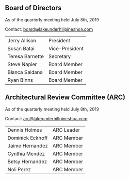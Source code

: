 ## Board of Directors

As of the quarterly meeting held July 8th, 2019

Contact: board@lakeunderhillpineshoa.com

| | |
|-|-|
| Jerry Allison | President |
| Susan Batai | Vice-President |
| Teresa Barnette | Secretary |
| Steve Napier | Board Member |
| Blanca Saldana | Board Member |
| Ryan Binns | Board Member |

## Architectural Review Committee (ARC)

As of the quarterly meeting held July 8th, 2019

Contact: arc@lakeunderhillpineshoa.com

| | |
|-|-|
| Dennis Holmes | ARC Leader |
| Dominick Eckhoff | ARC Member |
| Jaime Hernandez | ARC Member |
| Cynthia Mendez | ARC Member |
| Betsy Hernandez | ARC Member |
| Noli Perez | ARC Member |